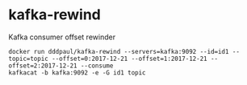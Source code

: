 # kafka-rewind
Kafka consumer offset rewinder


```
docker run dddpaul/kafka-rewind --servers=kafka:9092 --id=id1 --topic=topic --offset=0:2017-12-21 --offset=1:2017-12-21 --offset=2:2017-12-21 --consume
kafkacat -b kafka:9092 -e -G id1 topic
```
